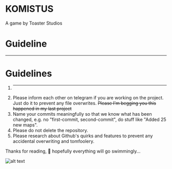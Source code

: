 # KOMISTUS
 A game by Toaster Studios
 
# Guideline
________________________________________________________________

# Guidelines
1. ______________________
2. Please inform each other on telegram if you are working on the project. Just do it to prevent any file overwrites. ~~Please I'm begging you this happened in my last project~~
3. Name your commits meaningfully so that we know what has been changed, e.g. no "first-commit, second-commit", do stuff like "Added 25 new maps".
4. Please do not delete the repository.
5. Please research about Github's quirks and features to prevent any accidental overwriting and tomfoolery.

Thanks for reading, 🙏 hopefully everything will go swimmingly...

![alt text](https://img.ifunny.co/images/b24c3b41a27eacfdfce5727b9f16da9052f3dbbf83590249092aa3bad51754c5_3.jpg)

